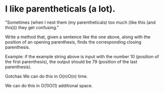 # I like parentheticals (a lot).

"Sometimes (when I nest them (my parentheticals) too much (like this (and this))) they get confusing."

Write a method that, given a sentence like the one above, along with the position of an opening parenthesis, finds the corresponding closing parenthesis.

Example: if the example string above is input with the number 10 (position of the first parenthesis), the output should be 79 (position of the last parenthesis).

Gotchas
We can do this in O(n)O(n) time.

We can do this in O(1)O(1) additional space.
